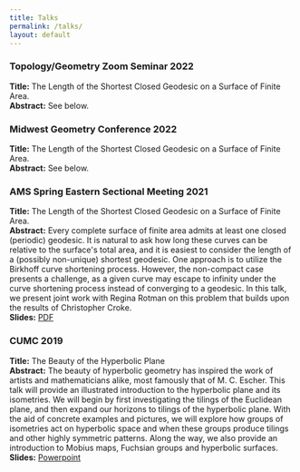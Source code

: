 ```yaml
---
title: Talks
permalink: /talks/
layout: default
---
```


<h3>Topology/Geometry Zoom Seminar 2022</h3>

<b>Title:</b> The Length of the Shortest Closed Geodesic on a Surface of Finite Area.
<br>
<b>Abstract:</b> See below. 

<h3>Midwest Geometry Conference 2022</h3>

<b>Title:</b> The Length of the Shortest Closed Geodesic on a Surface of Finite Area.
<br>
<b>Abstract:</b> See below.

<h3>AMS Spring Eastern Sectional Meeting 2021</h3>

<b>Title:</b> The Length of the Shortest Closed Geodesic on a Surface of Finite Area.
<br>
<b>Abstract:</b> Every complete surface of finite area admits at least one closed (periodic) geodesic. It is natural to ask how long these curves can be relative to the surface's total area, and it is easiest to consider the length of a (possibly non-unique) shortest geodesic. One approach is to utilize the Birkhoff curve shortening process. However, the non-compact case presents a challenge, as a given curve may escape to infinity under the curve shortening process instead of converging to a geodesic. In this talk, we present joint work with Regina Rotman on this problem that builds upon the results of Christopher Croke.
<br>
<b>Slides:</b> <a href="https://ibeach.github.io/files/beach_ams_slides.pdf">PDF</a>

<h3>CUMC 2019</h3>

<b>Title:</b> The Beauty of the Hyperbolic Plane
<br>
<b>Abstract:</b> The beauty of hyperbolic geometry has inspired the work of artists and mathematicians alike, most famously that of M. C. Escher. This talk will provide an illustrated introduction to the hyperbolic plane and its isometries. We will begin by first investigating the tilings of the Euclidean plane, and then expand our horizons to tilings of the hyperbolic plane. With the aid of concrete examples and pictures, we will explore how groups of isometries act on hyperbolic space and when these groups produce tilings and other highly symmetric patterns. Along the way, we also provide an introduction to Mobius maps, Fuchsian groups and hyperbolic surfaces.
<br>
<b>Slides:</b> <a href="https://ibeach.github.io/files/isabel_hyp_geom_pres.pptx">Powerpoint</a>
